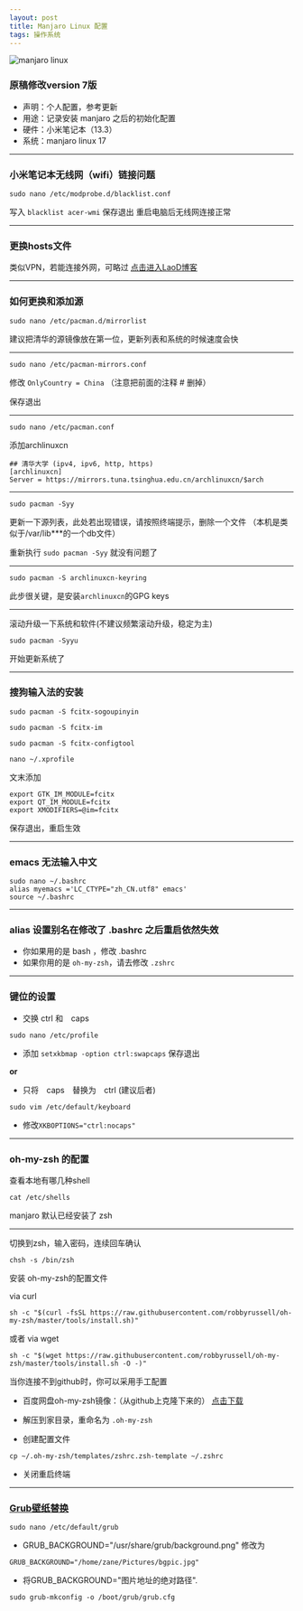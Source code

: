 ```yaml
---
layout: post
title: Manjaro Linux 配置
tags: 操作系统
---
```


![manjaro linux]({{site.baseurl}}/images/posts/manjaro.jpeg)

### 原稿修改version 7版
- 声明：个人配置，参考更新
- 用途：记录安装 manjaro 之后的初始化配置
- 硬件：小米笔记本（13.3）
- 系统：manjaro linux 17  

---

### 小米笔记本无线网（wifi）链接问题

    sudo nano /etc/modprobe.d/blacklist.conf

写入 `blacklist acer-wmi` 保存退出
重启电脑后无线网连接正常

---
### 更换hosts文件

类似VPN，若能连接外网，可略过
[点击进入LaoD博客](https://laod.cn/hosts/2017-google-hosts.html)  

---
### 如何更换和添加源

```
sudo nano /etc/pacman.d/mirrorlist
```

建议把清华的源镜像放在第一位，更新列表和系统的时候速度会快  

---

    sudo nano /etc/pacman-mirrors.conf

修改 `OnlyCountry = China` （注意把前面的注释 # 删掉）

保存退出  

---

    sudo nano /etc/pacman.conf

添加archlinuxcn

```
## 清华大学 (ipv4, ipv6, http, https)
[archlinuxcn]
Server = https://mirrors.tuna.tsinghua.edu.cn/archlinuxcn/$arch
```

---
    sudo pacman -Syy

更新一下源列表，此处若出现错误，请按照终端提示，删除一个文件
（本机是类似于/var/lib***的一个db文件）  

重新执行 `sudo pacman -Syy` 就没有问题了  

---

    sudo pacman -S archlinuxcn-keyring

此步很关键，是安装`archlinuxcn`的GPG keys  

---

滚动升级一下系统和软件(不建议频繁滚动升级，稳定为主)  

    sudo pacman -Syyu

开始更新系统了  

---

### 搜狗输入法的安装

```
sudo pacman -S fcitx-sogoupinyin
```
```
sudo pacman -S fcitx-im
```
```
sudo pacman -S fcitx-configtool
```
```
nano ~/.xprofile
```

文末添加
```
export GTK_IM_MODULE=fcitx
export QT_IM_MODULE=fcitx
export XMODIFIERS=@im=fcitx
```
保存退出，重启生效

---
### emacs 无法输入中文  
```
sudo nano ~/.bashrc
alias myemacs ='LC_CTYPE="zh_CN.utf8" emacs'
source ~/.bashrc
```

---

### alias 设置别名在修改了 .bashrc 之后重启依然失效

- 你如果用的是 bash ，修改 .bashrc
- 如果你用的是 `oh-my-zsh`，请去修改 `.zshrc`

---

### 键位的设置

- 交换 ctrl 和　caps
```
sudo nano /etc/profile
```

- 添加 `setxkbmap -option ctrl:swapcaps` 保存退出

**or**

- 只将　caps　替换为　ctrl (建议后者)

```
sudo vim /etc/default/keyboard
```

- 修改`XKBOPTIONS="ctrl:nocaps"`

---

### oh-my-zsh 的配置

查看本地有哪几种shell  
```
cat /etc/shells
```
manjaro 默认已经安装了 zsh  

---
切换到zsh，输入密码，连续回车确认 
```
chsh -s /bin/zsh
```

安装 oh-my-zsh的配置文件  


via curl
```
sh -c "$(curl -fsSL https://raw.githubusercontent.com/robbyrussell/oh-my-zsh/master/tools/install.sh)"
```
或者
via wget
```
sh -c "$(wget https://raw.githubusercontent.com/robbyrussell/oh-my-zsh/master/tools/install.sh -O -)"
```

当你连接不到github时，你可以采用手工配置  

- 百度网盘oh-my-zsh镜像：（从github上克隆下来的）
[点击下载](https://pan.baidu.com/s/1eSGJMb4)

- 解压到家目录，重命名为 `.oh-my-zsh`
- 创建配置文件
```
cp ~/.oh-my-zsh/templates/zshrc.zsh-template ~/.zshrc
```
- 关闭重启终端

---

### [Grub壁纸替换](https://wiki.archlinux.org/index.php/GRUB_(%E7%AE%80%E4%BD%93%E4%B8%AD%E6%96%87))


```
sudo nano /etc/default/grub
```

- GRUB_BACKGROUND="/usr/share/grub/background.png"
修改为
```
GRUB_BACKGROUND="/home/zane/Pictures/bgpic.jpg"
```

- 将GRUB_BACKGROUND="图片地址的绝对路径".

```
sudo grub-mkconfig -o /boot/grub/grub.cfg
```
